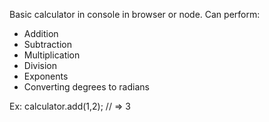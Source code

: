 Basic calculator in console in browser or node. Can perform:

- Addition
- Subtraction
- Multiplication
- Division
- Exponents
- Converting degrees to radians

Ex:
calculator.add(1,2);
// => 3
